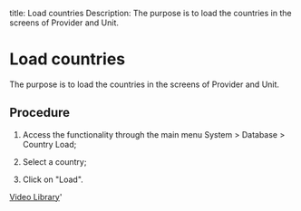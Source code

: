 title: Load countries
Description: The purpose is to load the countries in the screens of Provider and Unit.
# Load countries

The purpose is to load the countries in the screens of Provider and Unit.

Procedure
-------------

1.  Access the functionality through the main menu System \> Database \> Country
    Load;

2.  Select a country;

3.  Click on "Load".

<i class='fa fa-youtube-play  fa-2x' style='color:#97ce17;vertical-align: middle;'> </i> [Video Library](https://www.youtube.com/playlist?list=PLB5qK2uzf2ROVt1SUUxco2tWF8E99_eva)'

<!-- !!! tip "About"

    <b>Product/Version:</b> CITSmart | 9.00 &nbsp;&nbsp;
    <b>Updated:</b>01/10/2019 – Larissa Lourenço

